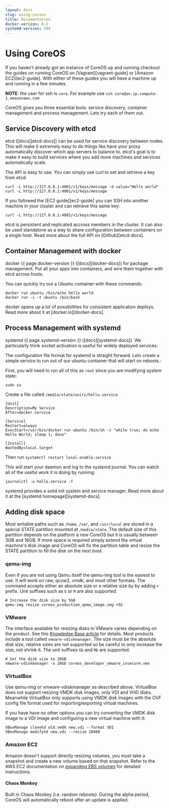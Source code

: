 ```yaml
---
layout: docs
slug: using-coreos
title: Documentation
docker-version: 0.5
systemd-version: 204
---
```


# Using CoreOS

If you haven't already got an instance of CoreOS up and running checkout the guides on running CoreOS on [Vagrant][vagrant-guide] or [Amazon EC2][ec2-guide]. With either of these guides you will have a machine up and running in a few minutes.

**NOTE**: the user for ssh is `core`. For example use `ssh core@an.ip.compute-1.amazonaws.com`

CoreOS gives you three essential tools: service discovery, container management and process management. Lets try each of them out.

## Service Discovery with etcd

etcd ([docs][etcd-docs]) can be used for service discovery between nodes. This will make it extremely easy to do things like have your proxy automatically discover which app servers to balance to. etcd's goal is to make it easy to build services where you add more machines and services automatically scale.

The API is easy to use. You can simply use curl to set and retrieve a key from etcd:

```
curl -L http://127.0.0.1:4001/v1/keys/message -d value="Hello world"
curl -L http://127.0.0.1:4001/v1/keys/message
```

If you followed the [EC2 guide][ec2-guide] you can SSH into another machine in your cluster and can retrieve this same key:

```
curl -L http://127.0.0.1:4001/v1/keys/message
```

etcd is persistent and replicated accross members in the cluster. It can also be used standalone as a way to share configuration between containers on a single host. Read more about the full API on [Github][etcd-docs].

## Container Management with docker

docker {{ page.docker-version }} ([docs][docker-docs]) for package management. Put all your apps into containers, and wire them together with etcd across hosts.

You can quickly try out a Ubuntu container with these commands:

```
docker run ubuntu /bin/echo hello world
docker run -i -t ubuntu /bin/bash
```

docker opens up a lot of possibilities for consistent application deploys. Read more about it at [docker.io][docker-docs].

## Process Management with systemd

systemd {{ page.systemd-version }} ([docs][systemd-docs]). We particularly think socket activation is useful for widely deployed services.

The configuration file format for systemd is straight forward. Lets create a simple service to run out of our ubuntu container that will start on reboots.:

First, you will need to run all of this as `root` since you are modifying system state:

```
sudo su
```

Create a file called `/media/state/units/hello.service`

```
[Unit]
Description=My Service
After=docker.service

[Service]
Restart=always
ExecStart=/usr/bin/docker run ubuntu /bin/sh -c "while true; do echo Hello World; sleep 1; done"

[Install]
WantedBy=local.target
```

Then run `systemctl restart local-enable.service`

This will start your daemon and log to the systemd journal. You can
watch all of the useful work it is doing by running:

```
journalctl -u hello.service -f
```

systemd provides a solid init system and service manager. Read more about it at the [systemd homepage][systemd-docs].

## Adding disk space

Most writable paths such as `/home`, `/var`, and `/usr/local` are stored
in a special STATE partition mounted at `/media/state`. The default size
of this partition depends on the platform a new CoreOS but it is usually
between 3GB and 16GB. If more space is required simply extend the
virtual machine's disk image and CoreOS will fix the partition table and
resize the STATE partition to fill the disk on the next boot.

### qemu-img

Even if you are not using Qemu itself the qemu-img tool is the easiest
to use. It will work on raw, qcow2, vmdk, and most other formats. The
command accepts either an absolute size or a relative size by
by adding `+` prefix. Unit suffixes such as `G` or `M` are also supported.

```
# Increase the disk size by 5GB
qemu-img resize coreos_production_qemu_image.img +5G
```

### VMware

The interface available for resizing disks in VMware varies depending on
the product. See this [Knowledge Base article][vmkb1004047] for details.
Most products include a tool called `vmware-vdiskmanager`. The size must
be the absolute disk size, relative sizes are not supported so be
careful to only increase the size, not shrink it. The unit
suffixes `Gb` and `Mb` are supported.

```
# Set the disk size to 20GB
vmware-vdiskmanager -x 20Gb coreos_developer_vmware_insecure.vmx
```

[vmkb1004047]: http://kb.vmware.com/selfservice/microsites/search.do?language=en_US&cmd=displayKC&externalId=1004047

### VirtualBox

Use qemu-img or vmware-vdiskmanager as described above. VirtualBox does
not support resizing VMDK disk images, only VDI and VHD disks. Meanwhile
VirtualBox only supports using VMDK disk images with the OVF config file
format used for importing/exporting virtual machines.

If you have have no other options you can try converting the VMDK disk
image to a VDI image and configuring a new virtual machine with it:

```
VBoxManage clonehd old.vmdk new.vdi --format VDI
VBoxManage modifyhd new.vdi --resize 20480
```

### Amazon EC2

Amazon doesn't support directly resizing volumes, you must take a
snapshot and create a new volume based on that snapshot. Refer to
the AWS EC2 documentation on [expanding EBS volumes][ebs-expand-volume]
for detailed instructions.

[ebs-expand-volume]: http://docs.aws.amazon.com/AWSEC2/latest/UserGuide/ebs-expand-volume.html


#### Chaos Monkey

Built in Chaos Monkey (i.e. random reboots). During the alpha period, CoreOS will automatically reboot after an update is applied.
